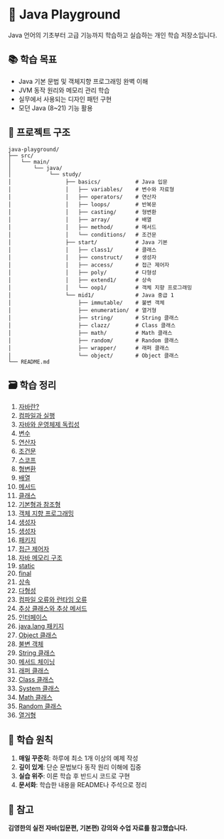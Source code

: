 # 🎯 Java Playground

Java 언어의 기초부터 고급 기능까지 학습하고 실습하는 개인 학습 저장소입니다.

## 📚 학습 목표

- Java 기본 문법 및 객체지향 프로그래밍 완벽 이해
- JVM 동작 원리와 메모리 관리 학습
- 실무에서 사용되는 디자인 패턴 구현
- 모던 Java (8~21) 기능 활용

## 📁 프로젝트 구조

```
java-playground/
├── src/
│   └── main/
│       └── java/
│            └── study/
│                 ├── basics/           # Java 입문
│                 │   ├── variables/    # 변수와 자료형
│                 │   ├── operators/    # 연산자
│                 │   ├── loops/        # 반복문
│                 │   ├── casting/      # 형변환
│                 │   ├── array/        # 배열
│                 │   ├── method/       # 메서드
│                 │   └── conditions/   # 조건문
│                 ├── start/            # Java 기본
│                 │   ├── class1/       # 클래스
│                 │   ├── construct/    # 생성자
│                 │   ├── access/       # 접근 제어자
│                 │   ├── poly/         # 다형성
│                 │   ├── extend1/      # 상속
│                 │   └── oop1/         # 객체 지향 프로그래밍
│                 └── mid1/             # Java 중급 1
│                     ├── immutable/    # 불변 객체
│                     ├── enumeration/  # 열거형
│                     ├── string/       # String 클래스
│                     ├── clazz/        # Class 클래스
│                     ├── math/         # Math 클래스
│                     ├── random/       # Random 클래스
│                     ├── wrapper/      # 래퍼 클래스
│                     └── object/       # Object 클래스
└── README.md

```

## 🗃️ 학습 정리

1. [자바란?](https://www.notion.so/27a8e70ba5ff804c8806e5ae21ccbf08?source=copy_link)
2. [컴파일과 실행](https://www.notion.so/27a8e70ba5ff80c79859d46aa0a503f2?source=copy_link)
3. [자바와 운영체제 독립성](https://www.notion.so/27a8e70ba5ff807a9a5ad3e95a85d7bf?source=copy_link)
4. [변수](https://www.notion.so/27a8e70ba5ff807db59ec14c7ccb2dd4?source=copy_link)
5. [연산자](https://www.notion.so/27b8e70ba5ff809f9cf4ef92412d8dcf?source=copy_link)
6. [조건문](https://www.notion.so/27b8e70ba5ff8032a5f0cfab9bc7bc97?source=copy_link)
7. [스코프](https://www.notion.so/27c8e70ba5ff80f1835bfced1bba7440?source=copy_link)
8. [형변환](https://www.notion.so/27c8e70ba5ff8038a4a1db197afb34c8?source=copy_link)
9. [배열](https://www.notion.so/27d8e70ba5ff80f0a4acff7856a37361?source=copy_link)
10. [메서드](https://www.notion.so/27d8e70ba5ff8090b0b5fafad1e90437?source=copy_link)
11. [클래스](https://www.notion.so/27d8e70ba5ff80b0bd54e21507d2f94e?source=copy_link)
12. [기본형과 참조형](https://www.notion.so/27e8e70ba5ff80bf9735d3411f6dffae?source=copy_link)
13. [객체 지향 프로그래밍](https://www.notion.so/Java-27a8e70ba5ff80faaac0c0ced411dc34?source=copy_link)
14. [생성자](https://www.notion.so/27f8e70ba5ff80b18ee6c5189b30446a?source=copy_link)
14. [생성자](https://www.notion.so/27f8e70ba5ff80b18ee6c5189b30446a?source=copy_link)
15. [패키지](https://www.notion.so/27f8e70ba5ff8007a679f0425241ef26?source=copy_link)
16. [접근 제어자](https://www.notion.so/27f8e70ba5ff8080b99defe33b7308a0?source=copy_link)
17. [자바 메모리 구조](https://www.notion.so/27f8e70ba5ff805c94b5d8f898bdf4b4?source=copy_link)
18. [static](https://www.notion.so/static-2808e70ba5ff8081870fd5912e8658f4?source=copy_link)
19. [final](https://www.notion.so/final-2808e70ba5ff80d0b56eec7481f52c3d?source=copy_link)
20. [상속](https://www.notion.so/2808e70ba5ff803bb676d7dc5a493b56?source=copy_link)
21. [다형성](https://www.notion.so/2858e70ba5ff8047badeec5a0bc1fff6?source=copy_link)
22. [컴파일 오류와 런타임 오류](https://www.notion.so/2858e70ba5ff802289abf45ebd60bbf2?source=copy_link)
23. [추상 클래스와 추상 메서드](https://www.notion.so/2858e70ba5ff801ea954ca74e184ab9e?source=copy_link)
24. [인터페이스](https://www.notion.so/2858e70ba5ff807d8dd4e42f96dd13f4?source=copy_link)
25. [java.lang 패키지](https://www.notion.so/java-lang-2868e70ba5ff801684befc604a0b0bc7?source=copy_link)
25. [Object 클래스](https://www.notion.so/Object-2868e70ba5ff80bb98a7d0a128f831de?source=copy_link)
26. [불변 객체](https://www.notion.so/2868e70ba5ff80328d51c37360cbee24?source=copy_link)
27. [String 클래스](https://www.notion.so/String-2868e70ba5ff802387b0d9d5c750da03?source=copy_link)
28. [메서드 체이닝](https://www.notion.so/2868e70ba5ff80eeb9e9fac7c8d5c337?source=copy_link)
29. [래퍼 클래스](https://www.notion.so/2868e70ba5ff808fb5c8e43861d13ada?source=copy_link)
30. [Class 클래스](https://www.notion.so/Class-2878e70ba5ff8043bd86d0d0e112869b?source=copy_link)
31. [System 클래스](https://www.notion.so/System-2878e70ba5ff8017b8d5e5af72374d1d?source=copy_link)
32. [Math 클래스](https://www.notion.so/Math-Random-2878e70ba5ff80bea9bac0754147098d?source=copy_link)
33. [Random 클래스](https://www.notion.so/Random-2878e70ba5ff807f86f5eab6bf02a139?source=copy_link)
34. [열거형](https://www.notion.so/2878e70ba5ff80559012f7ff0ca04d38?source=copy_link)

## 🎯 학습 원칙

1. **매일 꾸준히**: 하루에 최소 1개 이상의 예제 작성
2. **깊이 있게**: 단순 문법보다 동작 원리 이해에 집중
3. **실습 위주**: 이론 학습 후 반드시 코드로 구현
5. **문서화**: 학습한 내용을 README나 주석으로 정리

## 📄 참고

**김영한의 실전 자바(입문편, 기본편) 강의와 수업 자료를 참고했습니다.**
